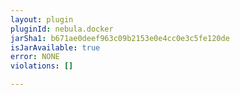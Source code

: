 ```yaml
---
layout: plugin
pluginId: nebula.docker
jarSha1: b671ae0deef963c09b2153e0e4cc0e3c5fe120de
isJarAvailable: true
error: NONE
violations: []

---
```

